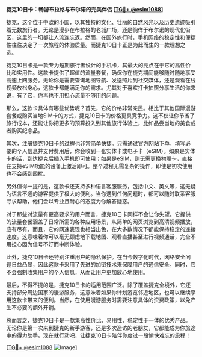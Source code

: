 **捷克10日卡：畅游布拉格与布尔诺的完美伴侣 [[TG💪+ @esim1088](https://t.me/s/esim1088)]**

捷克，这个位于中欧的小国，以其独特的文化、壮丽的自然风光以及历史遗迹吸引着无数旅行者。无论是漫步在布拉格的老城广场，还是徜徉于布尔诺的现代化街区，这里的一切都让人流连忘返。然而，在国外旅行时，手机网络的稳定性和便捷性往往决定了一次旅程的体验质量。而捷克10日卡正是为此而生的一款理想之选。

捷克10日卡是一款专为短期旅行者设计的手机卡，其最大的亮点在于它的高性价比和实用性。这款卡提供了超值的流量套餐，确保你在捷克期间能够随时随地享受高速上网服务。无论你是需要查询地图导航、发送照片到社交媒体，还是观看在线视频放松身心，这款卡都能满足你的需求。尤其对于喜欢打卡拍照分享生活的你来说，有了它，你再也不用担心流量不够用的问题。

那么，这款卡具体有哪些优势呢？首先，它的价格非常亲民。相比于其他国际漫游套餐或购买当地SIM卡的方式，捷克10日卡的价格更具竞争力。这不仅让你节省了旅行成本，还能让你把更多的预算投入到其他旅行体验上，比如品尝当地的美食或者购买纪念品。

其次，注册捷克10日卡的过程也非常简单快捷。只需通过官方网站下单，填写必要的个人信息并支付费用后，你会收到一张实体卡或电子卡（eSIM）。如果是实体卡的话，到达捷克后插入手机即可使用；如果是eSIM，则无需更换物理卡，直接在支持eSIM功能的设备上激活即可。整个过程无需复杂的操作，即使是初次使用也不会感到困扰。

另外值得一提的是，这款卡还支持多种语言客服服务，包括中文、英文等，这无疑为语言不通的游客提供了极大的便利。当你遇到任何问题时，都可以随时联系客服寻求帮助，他们会以专业且耐心的态度为你解答疑惑。

对于那些对流量有更高要求的用户而言，捷克10日卡同样不会让你失望。它提供的流量套餐涵盖了日常所需的各种应用场景，从简单的网页浏览到高清视频播放，应有尽有。而且，它的网速表现也相当出色，在大多数情况下都能保持稳定的连接速度。这意味着你可以毫无顾虑地下载地图、观看直播甚至进行视频通话，完全不用担心因为信号不好而中断体验。

此外，捷克10日卡还特别注重用户的隐私保护。在当今数字化时代，网络安全问题日益凸显，因此这款卡采用了先进的加密技术来保障用户的通信安全。同时，它不会强制收集用户的个人信息，从而让用户更加放心地使用。

最后，不得不提的是，捷克10日卡的适用范围广泛。除了覆盖捷克全境外，它还支持部分周边国家的漫游服务，这意味着如果你计划游览邻近地区，也可以继续享用这款卡带来的便利。当然，在使用漫游服务时需要注意具体的资费政策，以免产生不必要的额外开销。

总而言之，捷克10日卡是一款集高性价比、易用性、稳定性于一体的优秀产品。无论你是第一次来到捷克的新手游客，还是多次造访的老朋友，它都能成为你旅途中的得力助手。现在就行动吧，让捷克10日卡陪伴你度过一段愉快难忘的旅程！

[[TG💪+ @esim1088](https://t.me/s/esim1088) ![Image](https://i.postimg.cc/4NQfJmqS/Snipaste-2025-05-13-00-14-12.png)]